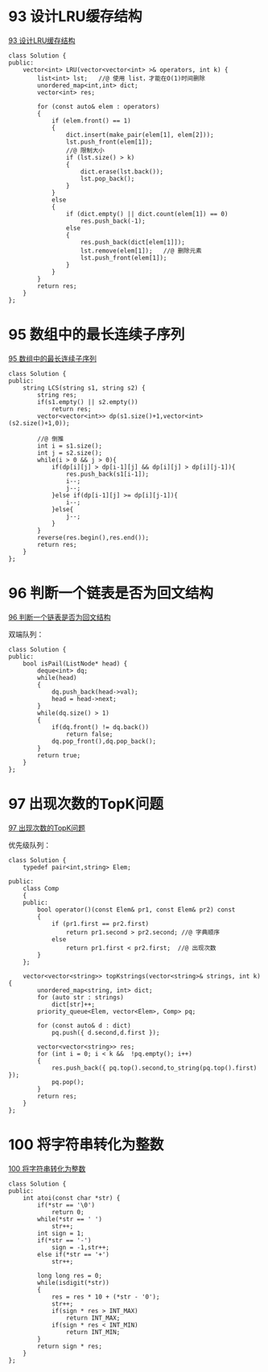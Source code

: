 # 93 设计LRU缓存结构

[93 设计LRU缓存结构](https://www.nowcoder.com/practice/e3769a5f49894d49b871c09cadd13a61?tpId=190&rp=1&ru=%2Fta%2Fjob-code-high-rd&qru=%2Fta%2Fjob-code-high-rd%2Fquestion-ranking)

```
class Solution {
public:
	vector<int> LRU(vector<vector<int> >& operators, int k) {
		list<int> lst;   //@ 使用 list，才能在O(1)时间删除
		unordered_map<int,int> dict;
		vector<int> res;

		for (const auto& elem : operators)
		{
			if (elem.front() == 1)
			{
				dict.insert(make_pair(elem[1], elem[2]));
				lst.push_front(elem[1]);
				//@ 限制大小
				if (lst.size() > k)
				{
					dict.erase(lst.back());
					lst.pop_back();				
				}
			}
			else
			{
				if (dict.empty() || dict.count(elem[1]) == 0)
					res.push_back(-1);
				else
				{
					res.push_back(dict[elem[1]]);
					lst.remove(elem[1]);   //@ 删除元素
					lst.push_front(elem[1]);
				}
			}	
		}
		return res;
	}
};
```

# 95 数组中的最长连续子序列

[95 数组中的最长连续子序列](https://www.nowcoder.com/practice/6d29638c85bb4ffd80c020fe244baf11?tpId=190&&tqId=35212&rp=1&ru=/ta/job-code-high-rd&qru=/ta/job-code-high-rd/question-ranking)

```
class Solution {
public:
    string LCS(string s1, string s2) {
        string res;
        if(s1.empty() || s2.empty())
            return res;
        vector<vector<int>> dp(s1.size()+1,vector<int>(s2.size()+1,0));
        
        //@ 倒推
        int i = s1.size();
        int j = s2.size();
        while(i > 0 && j > 0){
            if(dp[i][j] > dp[i-1][j] && dp[i][j] > dp[i][j-1]){
                res.push_back(s1[i-1]);
                i--;
                j--;
            }else if(dp[i-1][j] >= dp[i][j-1]){
                i--;
            }else{
                j--;
            }
        }
        reverse(res.begin(),res.end());
        return res;
    }
};
```

# 96 判断一个链表是否为回文结构

[96 判断一个链表是否为回文结构](https://www.nowcoder.com/practice/3fed228444e740c8be66232ce8b87c2f?tpId=190&&tqId=35218&rp=1&ru=/ta/job-code-high-rd&qru=/ta/job-code-high-rd/question-ranking)

双端队列：

```
class Solution {
public:
    bool isPail(ListNode* head) {
        deque<int> dq;
		while(head)
		{
			dq.push_back(head->val);
			head = head->next;
		}
		while(dq.size() > 1)
		{
			if(dq.front() != dq.back())
				return false;
			dq.pop_front(),dq.pop_back();
		}
		return true;		
    }
};
```

# 97 出现次数的TopK问题 

[97 出现次数的TopK问题 ](https://www.nowcoder.com/practice/fd711bdfa0e840b381d7e1b82183b3ee?tpId=190&&tqId=36047&rp=1&ru=/ta/job-code-high-rd&qru=/ta/job-code-high-rd/question-ranking)

优先级队列：

```
class Solution {
	typedef pair<int,string> Elem;
    
public:
    class Comp
    {
    public:
        bool operator()(const Elem& pr1, const Elem& pr2) const
        {
            if (pr1.first == pr2.first)
                return pr1.second > pr2.second; //@ 字典顺序
            else
                return pr1.first < pr2.first;  //@ 出现次数
        }
    };
	
    vector<vector<string>> topKstrings(vector<string>& strings, int k) {
        unordered_map<string, int> dict;
        for (auto str : strings)
            dict[str]++;
        priority_queue<Elem, vector<Elem>, Comp> pq;

        for (const auto& d : dict)
            pq.push({ d.second,d.first });

        vector<vector<string>> res;
        for (int i = 0; i < k &&  !pq.empty(); i++)
        {
            res.push_back({ pq.top().second,to_string(pq.top().first) });
            pq.pop();
        }
        return res;
    }
};
```

# 100 将字符串转化为整数

[100 将字符串转化为整数](https://www.nowcoder.com/practice/44d8c152c38f43a1b10e168018dcc13f?tpId=190&&tqId=35574&rp=1&ru=/ta/job-code-high-rd&qru=/ta/job-code-high-rd/question-ranking)

```
class Solution {
public:
    int atoi(const char *str) {
        if(*str == '\0')
            return 0;
        while(*str == ' ')
            str++;
        int sign = 1;
        if(*str == '-')
            sign = -1,str++;
        else if(*str == '+')
            str++;
        
        long long res = 0;
        while(isdigit(*str))
        {
            res = res * 10 + (*str - '0');
            str++;
            if(sign * res > INT_MAX) 
                return INT_MAX;
            if(sign * res < INT_MIN)
                return INT_MIN;
        }
        return sign * res;
    }    
};
```


